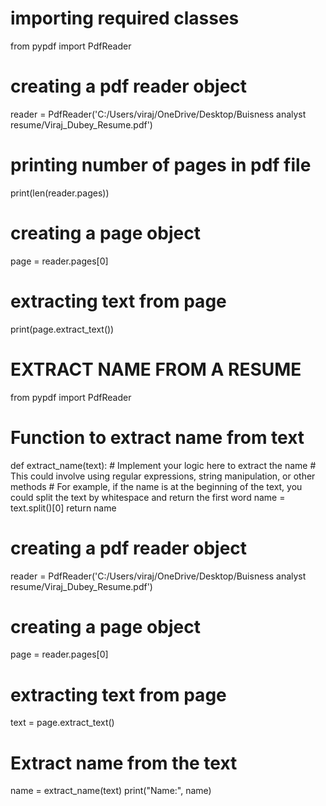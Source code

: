# importing required classes 
from pypdf import PdfReader 

# creating a pdf reader object 
reader = PdfReader('C:/Users/viraj/OneDrive/Desktop/Buisness analyst resume/Viraj_Dubey_Resume.pdf') 

# printing number of pages in pdf file 
print(len(reader.pages)) 

# creating a page object 
page = reader.pages[0] 

# extracting text from page 
print(page.extract_text()) 


# EXTRACT NAME FROM A RESUME
from pypdf import PdfReader 

# Function to extract name from text
def extract_name(text):
    # Implement your logic here to extract the name
    # This could involve using regular expressions, string manipulation, or other methods
    # For example, if the name is at the beginning of the text, you could split the text by whitespace and return the first word
    name = text.split()[0]
    return name

# creating a pdf reader object 
reader = PdfReader('C:/Users/viraj/OneDrive/Desktop/Buisness analyst resume/Viraj_Dubey_Resume.pdf') 

# creating a page object 
page = reader.pages[0] 

# extracting text from page 
text = page.extract_text()

# Extract name from the text
name = extract_name(text)
print("Name:", name)
